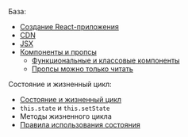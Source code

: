База:
- [Создание React-приложения](https://ru.reactjs.org/docs/create-a-new-react-app.html)
- [CDN](https://ru.reactjs.org/docs/cdn-links.html)
- [JSX](https://ru.reactjs.org/docs/introducing-jsx.html)
- [Компоненты и пропсы](https://ru.reactjs.org/docs/components-and-props.html)
  - [Функциональные и классовые компоненты](https://ru.reactjs.org/docs/components-and-props.html#function-and-class-components)
  - [Пропсы можно только читать](https://ru.reactjs.org/docs/components-and-props.html#props-are-read-only)

Состояние и жизненный цикл:
- [Состояние и жизненный цикл](https://ru.reactjs.org/docs/react-component.html#the-component-lifecycle)
- `this.state` и `this.setState`
- Методы жизненного цикла
- [Правила использования состояния](https://ru.reactjs.org/docs/state-and-lifecycle.html#using-state-correctly)